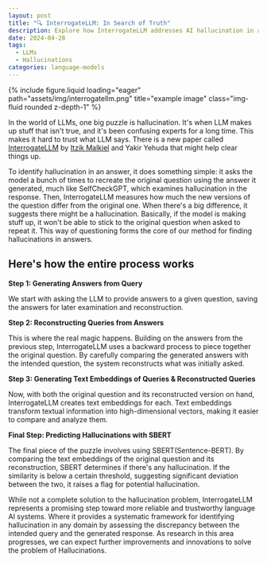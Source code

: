 ```yaml
---
layout: post
title: "🔍 InterrogateLLM: In Search of Truth"
description: Explore how InterrogateLLM addresses AI hallucination in a straightforward manner.
date: 2024-04-28
tags:
  - LLMs
  - Hallucinations
categories: language-models
---
```


<div class="row">
    <div class="col-sm mt-3 mt-md-0">
        {% include figure.liquid loading="eager" path="assets/img/interrogatellm.png" title="example image" class="img-fluid rounded z-depth-1" %}
    </div>
</div>

In the world of LLMs, one big puzzle is hallucination. It's when LLM makes up stuff that isn't true, and it's been confusing experts for a long time. This makes it hard to trust what LLM says. There is a new paper called [InterrogateLLM](https://arxiv.org/abs/2403.02889) by [Itzik Malkiel](https://itzikmalkiel.github.io/) and Yakir Yehuda that might help clear things up.


To identify hallucination in an answer, it does something simple: it asks the model a bunch of times to recreate the original question using the answer it generated, much like SelfCheckGPT, which examines hallucination in the response. Then, InterrogateLLM measures how much the new versions of the question differ from the original one. When there's a big difference, it suggests there might be a hallucination. Basically, if the model is making stuff up, it won't be able to stick to the original question when asked to repeat it. This way of questioning forms the core of our method for finding hallucinations in answers.

## Here's how the entire process works

**Step 1: Generating Answers from Query**

We start with asking the LLM to provide answers to a given question, saving the answers for later examination and reconstruction.

**Step 2: Reconstructing Queries from Answers**

This is where the real magic happens. Building on the answers from the previous step, InterrogateLLM uses a backward process to piece together the original question. By carefully comparing the generated answers with the intended question, the system reconstructs what was initially asked.

**Step 3: Generating Text Embeddings of Queries & Reconstructed Queries**

Now, with both the original question and its reconstructed version on hand, InterrogateLLM creates text embeddings for each. Text embeddings transform textual information into high-dimensional vectors, making it easier to compare and analyze them.

**Final Step: Predicting Hallucinations with SBERT**

The final piece of the puzzle involves using SBERT(Sentence-BERT). By comparing the text embeddings of the original question and its reconstruction, SBERT determines if there's any hallucination. If the similarity is below a certain threshold, suggesting significant deviation between the two, it raises a flag for potential hallucination.


While not a complete solution to the hallucination problem, InterrogateLLM represents a promising step toward more reliable and trustworthy language AI systems. Where it provides a systematic framework for identifying hallucination in any domain by assessing the discrepancy between the intended query and the generated response. As research in this area progresses, we can expect further improvements and innovations to solve the problem of Hallucinations.